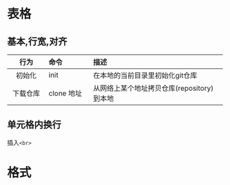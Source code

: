 # 表格
## 基本,行宽,对齐
<style>
table th:first-of-type {
    width: 6em;
}
table th:nth-of-type(2) {
    width: 80pt;
}
table th:nth-of-type(3) {
    width: 10cm;
}
</style>
|行为|命令|描述|
|:--:| :-- | :----- |
|初始化|init|在本地的当前目录里初始化git仓库|
|下载仓库|clone 地址|从网络上某个地址拷贝仓库(repository)到本地|

## 单元格内换行
插入`<br>`

# 格式
